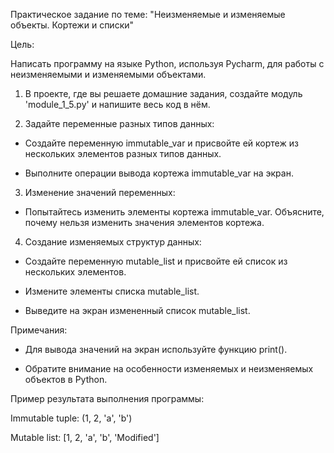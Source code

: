 Практическое задание по теме: "Неизменяемые и изменяемые объекты. Кортежи и списки"


Цель:

Написать программу на языке Python, используя Pycharm, для работы с неизменяемыми и изменяемыми объектами.


1. В проекте, где вы решаете домашние задания, создайте модуль 'module_1_5.py' и напишите весь код в нём.


2. Задайте переменные разных типов данных:

  - Создайте переменную immutable_var и присвойте ей кортеж из нескольких элементов разных типов данных.

  - Выполните операции вывода кортежа immutable_var на экран.


3. Изменение значений переменных:

  - Попытайтесь изменить элементы кортежа immutable_var. Объясните, почему нельзя изменить значения элементов кортежа.


4. Создание изменяемых структур данных:

  - Создайте переменную mutable_list и присвойте ей список из нескольких элементов.

  - Измените элементы списка mutable_list.

  - Выведите на экран измененный список mutable_list.


Примечания:

- Для вывода значений на экран используйте функцию print().

- Обратите внимание на особенности изменяемых и неизменяемых объектов в Python.


Пример результата выполнения программы:

Immutable tuple: (1, 2, 'a', 'b')

Mutable list: [1, 2, 'a', 'b', 'Modified']